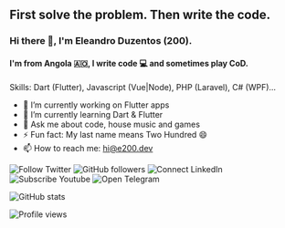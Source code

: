 ## First solve the problem. Then write the code.

### Hi there 👋, I'm Eleandro Duzentos (200).
#### I'm from Angola 🇦🇴, I write code 💻 and sometimes play CoD.

Skills: Dart (Flutter), Javascript (Vue|Node), PHP (Laravel), C# (WPF)...

- 🔭 I’m currently working on Flutter apps
- 🌱 I’m currently learning Dart & Flutter
- 💬 Ask me about code, house music and games
- ⚡ Fun fact: My last name means Two Hundred 😄
- 📫 How to reach me: [hi@e200.dev](mailto:hi@e200.dev)

![Follow Twitter](https://img.shields.io/twitter/follow/iam_e200?style=social)
![GitHub followers](https://img.shields.io/github/followers/e200?style=social)
![Connect LinkedIn](https://img.shields.io/badge/LinkedIn-Connect-informational?style=social&logo=linkedin)
![Subscribe Youtube](https://www.youtube.com/channel/UCdHPUOS_QF3bCPQnd4_zD8w)
![Open Telegram](https://img.shields.io/badge/Telegram-Connect-informational?style=social&logo=telegram)

![GitHub stats](https://github-readme-stats.vercel.app/api?username=e200&show_icons=true)

![Profile views](https://gpvc.arturio.dev/e200)
